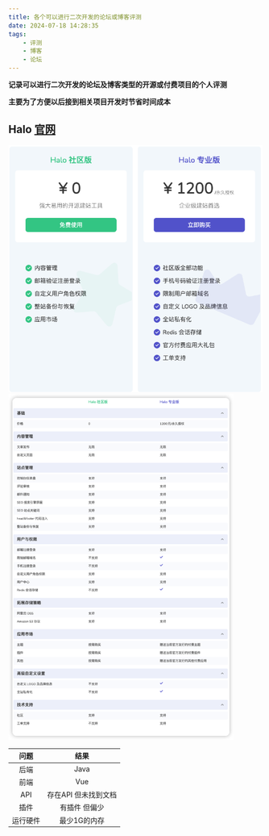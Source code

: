 ```yaml
---
title: 各个可以进行二次开发的论坛或博客评测
date: 2024-07-18 14:28:35
tags:
    - 评测
    - 博客
    - 论坛
---
```


**记录可以进行二次开发的论坛及博客类型的开源或付费项目的个人评测**

**主要为了方便以后接到相关项目开发时节省时间成本**

## Halo [官网](https://www.halo.run/)

<img src="../../../images/image-20240718144014008.png" alt="image-20240718144014008" style="zoom:67%;" />

<img src="../../../images/iShot_2024-07-18_14.37.53-1284928.png" alt="iShot_2024-07-18_14.37.53" style="zoom:67%;" />



|   问题   |         结果         |
| :------: | :------------------: |
|   后端   |         Java         |
|   前端   |         Vue          |
|   API    | 存在API 但未找到文档 |
|   插件   |    有插件 但偏少     |
| 运行硬件 |     最少1G的内存     |

